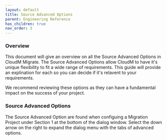 ```yaml
---
layout: default
title: Source Advanced Options
parent: Engineering Reference
has_children: true
nav_order: 3
---
```

### Overview 

This document will give an overview on all the Source Advanced Options in CloudM Migrate. The Source Advanced Options allow CloudM to have it's unique flexibility to fit a wide range of requirements. This guide will provide an explination for each so you can decide if it's relavent to your requirements. 

We recommend reviewing these options as they can have a fundamental impact on the success of your project. 

### Source Advanced Options 

The Source Advanced Option are found when configuing a Migration Project under Section 1 at the bottom of the dialog window. Select the down arrow on the right to expand the dialog menu with the tabs of advanced options. 
